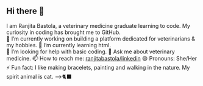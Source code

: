 ## Hi there 👋 
I am Ranjita Bastola, a veterinary medicine graduate learning to code. My curiosity in coding has brought me to GitHub.  
🔭 I’m currently working on building a platform dedicated for veterinarians & my hobbies.
🌱 I’m currently learning html.  
🤔 I’m looking for help with basic coding.
💬 Ask me about veterinary medicine.
📫 How to reach me: [ranjitabastola/linkedin](https://www.linkedin.com/in/ranjita-bastola-917580137/)
😄 Pronouns: She/Her
⚡ Fun fact: I like making bracelets, painting and walking in the nature. My spirit animal is cat. -->🐈‍⬛
<!--
**DrRanjitaBastola/DrRanjitaBastola** is a ✨ _special_ ✨ repository because its `README.md` (this file) appears on your GitHub profile.

